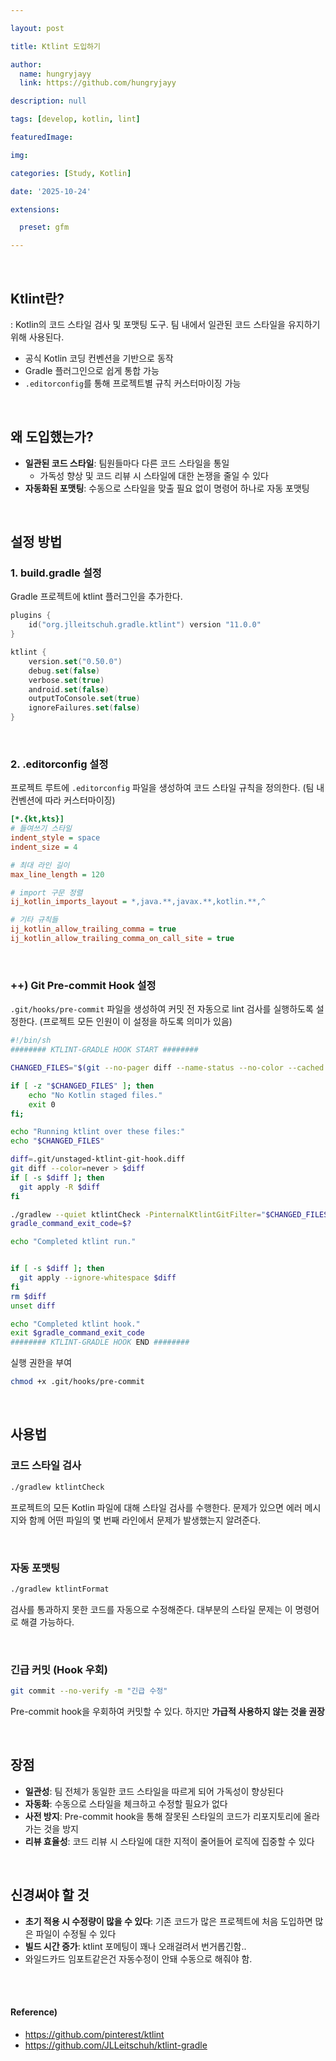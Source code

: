 ```yaml
---

layout: post

title: Ktlint 도입하기

author:
  name: hungryjayy
  link: https://github.com/hungryjayy

description: null

tags: [develop, kotlin, lint]

featuredImage:

img:

categories: [Study, Kotlin]

date: '2025-10-24'

extensions:

  preset: gfm

---
```


<br>

## Ktlint란?

: Kotlin의 코드 스타일 검사 및 포맷팅 도구. 팀 내에서 일관된 코드 스타일을 유지하기 위해 사용된다.

* 공식 Kotlin 코딩 컨벤션을 기반으로 동작
* Gradle 플러그인으로 쉽게 통합 가능
* `.editorconfig`를 통해 프로젝트별 규칙 커스터마이징 가능

<br>

## 왜 도입했는가?

* **일관된 코드 스타일**: 팀원들마다 다른 코드 스타일을 통일
  * 가독성 향상 및 코드 리뷰 시 스타일에 대한 논쟁을 줄일 수 있다
* **자동화된 포맷팅**: 수동으로 스타일을 맞출 필요 없이 명령어 하나로 자동 포맷팅

<br>

## 설정 방법

### 1. build.gradle 설정

Gradle 프로젝트에 ktlint 플러그인을 추가한다.

```kotlin
plugins {
    id("org.jlleitschuh.gradle.ktlint") version "11.0.0"
}

ktlint {
    version.set("0.50.0")
    debug.set(false)
    verbose.set(true)
    android.set(false)
    outputToConsole.set(true)
    ignoreFailures.set(false)
}
```

<br>

### 2. .editorconfig 설정

프로젝트 루트에 `.editorconfig` 파일을 생성하여 코드 스타일 규칙을 정의한다. (팀 내 컨벤션에 따라 커스터마이징)

```ini
[*.{kt,kts}]
# 들여쓰기 스타일
indent_style = space
indent_size = 4

# 최대 라인 길이
max_line_length = 120

# import 구문 정렬
ij_kotlin_imports_layout = *,java.**,javax.**,kotlin.**,^

# 기타 규칙들
ij_kotlin_allow_trailing_comma = true
ij_kotlin_allow_trailing_comma_on_call_site = true
```

<br>

### ++) Git Pre-commit Hook 설정

`.git/hooks/pre-commit` 파일을 생성하여 커밋 전 자동으로 lint 검사를 실행하도록 설정한다. (프로젝트 모든 인원이 이 설정을 하도록 의미가 있음)

```bash
#!/bin/sh
######## KTLINT-GRADLE HOOK START ########

CHANGED_FILES="$(git --no-pager diff --name-status --no-color --cached | awk '$1 != "D" && $NF ~ /\.kts?$/ { print $NF }')"

if [ -z "$CHANGED_FILES" ]; then
    echo "No Kotlin staged files."
    exit 0
fi;

echo "Running ktlint over these files:"
echo "$CHANGED_FILES"

diff=.git/unstaged-ktlint-git-hook.diff
git diff --color=never > $diff
if [ -s $diff ]; then
  git apply -R $diff
fi

./gradlew --quiet ktlintCheck -PinternalKtlintGitFilter="$CHANGED_FILES"
gradle_command_exit_code=$?

echo "Completed ktlint run."


if [ -s $diff ]; then
  git apply --ignore-whitespace $diff
fi
rm $diff
unset diff

echo "Completed ktlint hook."
exit $gradle_command_exit_code
######## KTLINT-GRADLE HOOK END ########
```

실행 권한을 부여
```bash
chmod +x .git/hooks/pre-commit
```

<br>

## 사용법

### 코드 스타일 검사

```bash
./gradlew ktlintCheck
```

프로젝트의 모든 Kotlin 파일에 대해 스타일 검사를 수행한다. 문제가 있으면 에러 메시지와 함께 어떤 파일의 몇 번째 라인에서 문제가 발생했는지 알려준다.

<br>

### 자동 포맷팅

```bash
./gradlew ktlintFormat
```

검사를 통과하지 못한 코드를 자동으로 수정해준다. 대부분의 스타일 문제는 이 명령어로 해결 가능하다.

<br>

### 긴급 커밋 (Hook 우회)

```bash
git commit --no-verify -m "긴급 수정"
```

Pre-commit hook을 우회하여 커밋할 수 있다. 하지만 **가급적 사용하지 않는 것을 권장**

<br>

## 장점

* **일관성**: 팀 전체가 동일한 코드 스타일을 따르게 되어 가독성이 향상된다
* **자동화**: 수동으로 스타일을 체크하고 수정할 필요가 없다
* **사전 방지**: Pre-commit hook을 통해 잘못된 스타일의 코드가 리포지토리에 올라가는 것을 방지
* **리뷰 효율성**: 코드 리뷰 시 스타일에 대한 지적이 줄어들어 로직에 집중할 수 있다

<br>

## 신경써야 할 것

* **초기 적용 시 수정량이 많을 수 있다**: 기존 코드가 많은 프로젝트에 처음 도입하면 많은 파일이 수정될 수 있다
* **빌드 시간 증가**: ktlint 포메팅이 꽤나 오래걸려서 번거롭긴함..
* 와일드카드 임포트같은건 자동수정이 안돼 수동으로 해줘야 함.

<br>

<br>

#### Reference)
* https://github.com/pinterest/ktlint
* https://github.com/JLLeitschuh/ktlint-gradle
